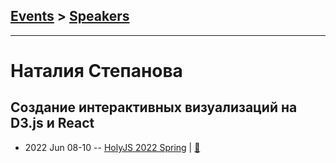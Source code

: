 ## [Events](../README.md) > [Speakers](../speakers.md)
---

# Наталия Степанова

## Создание интерактивных визуализаций на D3.js и React
- 2022 Jun 08-10 -- [HolyJS 2022 Spring](https://youtu.be/6arVw6BJfMU)  | [:notebook:](https://squidex.jugru.team/api/assets/srm/5801583c-bbf1-4474-80a6-8836e8c5606b/holyjs.pdf)  
